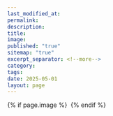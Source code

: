 ```yaml
---
last_modified_at: 
permalink: 
description: 
title: 
image: 
published: "true"
sitemap: "true"
excerpt_separator: <!--more-->
category: 
tags: 
date: 2025-05-01
layout: page
---
```



{% if page.image %} <img src="{{ page.image }}" alt=""> {% endif %}
